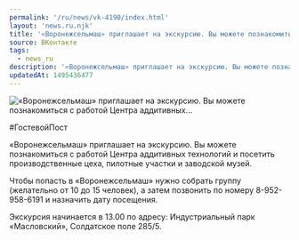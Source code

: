 ```yaml
---
permalink: '/ru/news/vk-4190/index.html'
layout: 'news.ru.njk'
title: '«Воронежсельмаш» приглашает на экскурсию. Вы можете познакомиться с работой Центра аддитивных'
source: ВКонтакте
tags:
  - news_ru
description: '«Воронежсельмаш» приглашает на экскурсию. Вы можете познакомиться с работой Центра аддитивных…'
updatedAt: 1495436477
---
```

![«Воронежсельмаш» приглашает на экскурсию. Вы можете познакомиться с работой Центра аддитивных…](https://sun9-31.userapi.com/impf/c836636/v836636195/43878/4Y7VttGCMDc.jpg?size=1280x854&quality=96&proxy=1&sign=73d6a3d60f13a5b3267a0c2a608a46a5&c_uniq_tag=hmj4LYdq_8T3U7iXv0vV0x0G7jSDE5SJyL6mUQrfmqs&type=album)

#ГостевойПост

«Воронежсельмаш» приглашает на экскурсию. Вы можете познакомиться с работой Центра аддитивных технологий и посетить производственные цеха, пилотные участки и заводской музей.

Чтобы попасть в «Воронежсельмаш» нужно собрать группу (желательно от 10 до 15 человек), а затем позвонить по номеру 8-952-958-6191 и назначить дату посещения.

Экскурсия начинается в 13.00 по адресу: Индустриальный парк «Масловский», Солдатское поле 285/5.
